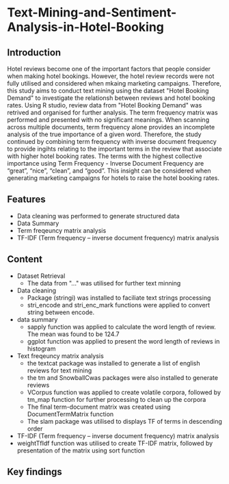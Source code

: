 # Text-Mining-and-Sentiment-Analysis-in-Hotel-Booking

## Introduction 
Hotel reviews become one of the important factors that people consider when making hotel bookings. However, the hotel review records were not fully utilised and considered when mkaing marketing campaigns. Therefore, this study aims to conduct text mining using the dataset "Hotel Booking Demand" to investigate the relationsh between reviews and hotel booking rates. Using R studio, review data from "Hotel Booking Demand" was retrived and organised for further analysis. The term frequency matrix was performed and presented with no significant meanings. When scanning across multiple documents, term frequency alone provides an incomplete analysis of the true importance of a given word. Therefore, the study continued by combining term frequency with inverse document frequency to provide ingihts relating to the important terms in the review that associate with higher hotel booking rates. The terms with the highest collective importance using Term Frequency - Inverse Document Frequency are “great”, “nice”, “clean”, and “good”. This insight can be considered when generating marketing campaigns for hotels to raise the hotel booking rates. 

## Features
- Data cleaning was performed to generate structured data
- Data Summary 
- Term freqeuncy matrix analysis 
- TF-IDF (Term frequency – inverse document frequency) matrix analysis 

## Content 
- Dataset Retrieval 
  -  The data from "..." was utilised for further text minning 
- Data cleaning 
  -  Package (stringi) was installed to faciliate text strings processing
  -  stri_encode and stri_enc_mark functions were applied to convert string between encode.
- data summary 
  - sapply function was applied to calculate the word length of  review. The mean was found to be 124.7
  - ggplot function was applied to present the word length of reviews in histogram
- Text freqeuncy matrix analysis 
  -  the textcat package was installed to generate a list of english reviews for text mining 
  -  the tm and SnowballCwas packages were also installed to generate reviews 
  -  VCorpus function was applied to create volatile corpora, followed by tm_map function for further processing to clean up the corpora
  -  The final term-document matrix was created using DocumentTermMatrix function 
  -  The slam package was utilised to displays TF of terms in descending order
 -  TF-IDF (Term frequency – inverse document frequency) matrix analysis
  -  weightTfIdf function was utilised to create TF-IDF matrix, followed by presentation of the matrix using sort function
## Key findings
